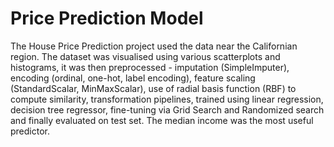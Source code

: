 # Price Prediction Model

The House Price Prediction project used the data near the Californian region. The dataset was visualised using various scatterplots and histograms, it was then preprocessed - imputation (SimpleImputer), encoding (ordinal, one-hot, label encoding), feature scaling (StandardScalar, MinMaxScalar), use of radial basis function (RBF) to compute similarity, transformation pipelines, trained using linear regression, decision tree regressor, fine-tuning via Grid Search and Randomized search and finally evaluated on test set. 
The median income was the most useful predictor. 
